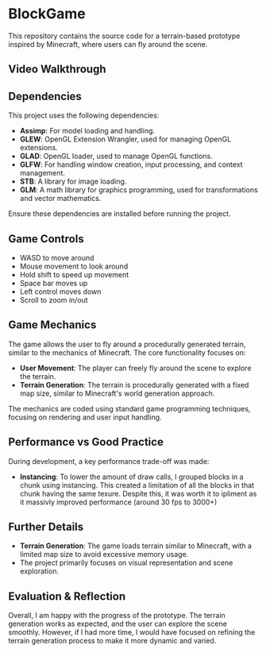 # BlockGame

This repository contains the source code for a terrain-based prototype inspired by Minecraft, where users can fly around the scene.

## Video Walkthrough


## Dependencies

This project uses the following dependencies:
- **Assimp**: For model loading and handling.
- **GLEW**: OpenGL Extension Wrangler, used for managing OpenGL extensions.
- **GLAD**: OpenGL loader, used to manage OpenGL functions.
- **GLFW**: For handling window creation, input processing, and context management.
- **STB**: A library for image loading.
- **GLM**: A math library for graphics programming, used for transformations and vector mathematics.

Ensure these dependencies are installed before running the project.

## Game Controls

- WASD to move around
- Mouse movement to look around
- Hold shift to speed up movement
- Space bar moves up
- Left control moves down
- Scroll to zoom in/out

## Game Mechanics

The game allows the user to fly around a procedurally generated terrain, similar to the mechanics of Minecraft. The core functionality focuses on:
- **User Movement**: The player can freely fly around the scene to explore the terrain.
- **Terrain Generation**: The terrain is procedurally generated with a fixed map size, similar to Minecraft's world generation approach.

The mechanics are coded using standard game programming techniques, focusing on rendering and user input handling.

## Performance vs Good Practice

During development, a key performance trade-off was made:
- **Instancing**: To lower the amount of draw calls, I grouped blocks in a chunk using instancing. This created a limitation of all the blocks in that chunk having the same texure. Despite this, it was worth it to ipliment as it massivly improved performance (around 30 fps to 3000+)

## Further Details

- **Terrain Generation**: The game loads terrain similar to Minecraft, with a limited map size to avoid excessive memory usage.
- The project primarily focuses on visual representation and scene exploration.

## Evaluation & Reflection

Overall, I am happy with the progress of the prototype. The terrain generation works as expected, and the user can explore the scene smoothly. However, if I had more time, I would have focused on refining the terrain generation process to make it more dynamic and varied.
